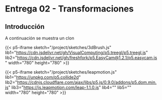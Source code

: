 # Entrega 02 - Transformaciones

## Introducción

A continuación se muestra un clon 



{{< p5-iframe sketch="/project/sketches/3dBrush.js" lib1="https://cdn.jsdelivr.net/gh/VisualComputing/p5.treegl/p5.treegl.js" lib2="https://cdn.jsdelivr.net/gh/freshfork/p5.EasyCam@1.2.1/p5.easycam.js"  width="780" height="780" >}}


{{< p5-iframe sketch="/project/sketches/leapmotion.js" lib1="https://unpkg.com/p5.collide2d" lib2="https://cdnjs.cloudflare.com/ajax/libs/p5.js/0.9.0/addons/p5.dom.min.js" lib3="https://js.leapmotion.com/leap-1.1.0.js" lib4="" lib5="" width="780" height="780" >}}